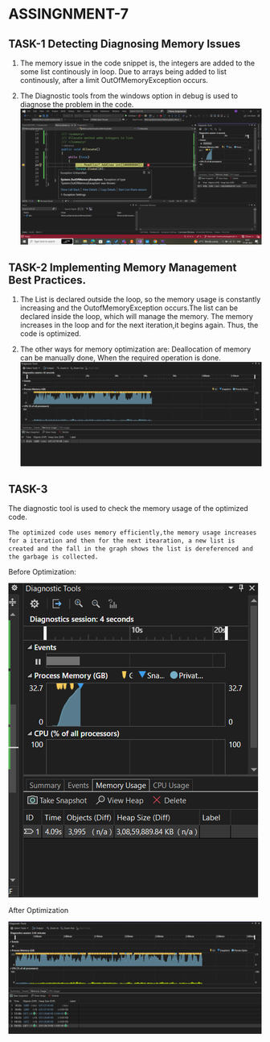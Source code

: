 # ASSINGNMENT-7 
## TASK-1 Detecting Diagnosing Memory Issues
1. The memory issue in the code snippet is, the integers are added to the some list continously in loop. Due to arrays being added to list continously, after a limit OutOfMemoryException occurs.

2. The Diagnostic tools from the windows option in debug is used to diagnose the problem in the code. 
![Diagnosing OutofMemoryException](.\Images\7.1(MemoryException).png)

## TASK-2 Implementing Memory Management Best Practices.
1. The List is declared outside the loop, so the memory usage is constantly increasing and the OutofMemoryException occurs.The list can be declared inside the loop, which will manage the memory. The memory increases in the loop and for the next iteration,it begins again. Thus, the code is optimized.

2. The other ways for memory optimization are:
Deallocation of memory can be manually done, When the required operation is done.
![Memory Optimized](.\Images\7.2(MemeoryOptimized).png)

## TASK-3 
The diagnostic tool is used to check the memory usage of the optimized code.

    The optimized code uses memory efficiently,the memory usage increases for a iteration and then for the next itearation, a new list is created and the fall in the graph shows the list is dereferenced and the garbage is collected.
    
Before Optimization:

![Before Optimization](.\Images\7.3.1.(MemoryLeak).png)

After Optimization

![After Optimization](.\Images\7.3.2(optimizedcodde).png)